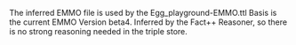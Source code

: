 The inferred EMMO file is used by the Egg_playground-EMMO.ttl
Basis is the current EMMO Version beta4. Inferred by the Fact++ Reasoner, so there is no strong reasoning needed in the triple store.
